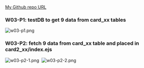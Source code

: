 [My Github repo URL ](https://github.com/208417120/1112_WP2_DEMO_20)

### W03-P1: testDB to get 9 data from card_xx tables 

![w03-p1.png](https://hahvwqxedmlldgfvyjio.supabase.co/storage/v1/object/public/demo-20/md_img/w03-p1.png)

### W03-P2: fetch 9 data from card_xx table and placed in card2_xx/index.ejs 

![w03-p2-1.png](https://hahvwqxedmlldgfvyjio.supabase.co/storage/v1/object/public/demo-20/md_img/w03-p2-1.png) 
![w03-p2-2.png](https://hahvwqxedmlldgfvyjio.supabase.co/storage/v1/object/public/demo-20/md_img/w03-p2-2.png)
